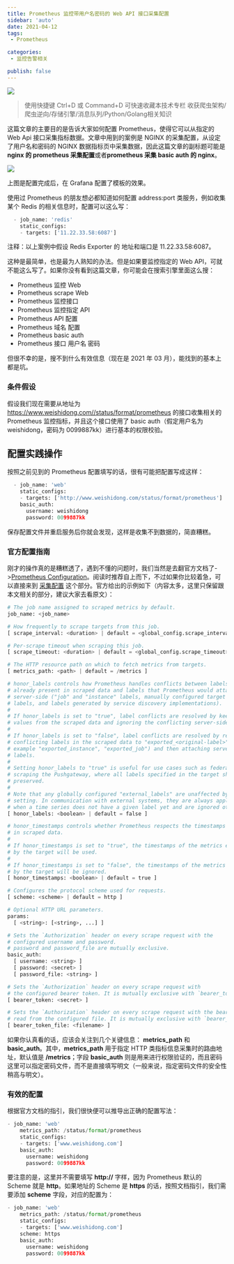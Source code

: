 ```yaml
---
title: Prometheus 监控带用户名密码的 Web API 接口采集配置
sidebar: 'auto'
date: 2021-04-12
tags:
 - Prometheus

categories:
 - 监控告警相关

publish: false
---
```


![](https://img.weishidong.com/20210314232628.png)

> 使用快捷键 Ctrl+D 或 Command+D 可快速收藏本技术专栏 收获爬虫架构/爬虫逆向/存储引擎/消息队列/Python/Golang相关知识

这篇文章的主要目的是告诉大家如何配置 Prometheus，使得它可以从指定的 Web Api 接口采集指标数据。文章中用到的案例是 NGINX 的采集配置，从设定了用户名和密码的 NGINX 数据指标页中采集数据，因此这篇文章的副标题可能是 **nginx 的 prometheus 采集配置**或者**prometheus 采集 basic auth 的 nginx**。

![](https://img.weishidong.com/20210314234520.png)

上图是配置完成后，在 Grafana 配置了模板的效果。

使用过 Prometheus 的朋友想必都知道如何配置 address:port 类服务，例如收集某个 Redis 的相关信息时，配置可以这么写：
```python
  - job_name: 'redis'
    static_configs:
    - targets: ['11.22.33.58:6087']
```
注释：以上案例中假设 Redis Exporter 的 地址和端口是 11.22.33.58:6087。

这种是最简单，也是最为人熟知的办法。但是如果要监控指定的 Web API，可就不能这么写了。如果你没有看到这篇文章，你可能会在搜索引擎里面这么搜：

- Prometheus 监控 Web 
- Prometheus scrape Web 
- Prometheus 监控接口
- Prometheus 监控指定 API
- Prometheus API 配置
- Prometheus 域名 配置
- Prometheus basic auth
- Prometheus 接口 用户名 密码

但很不幸的是，搜不到什么有效信息（现在是 2021 年 03 月），能找到的基本上都是坑。

### 条件假设

假设我们现在需要从地址为 https://www.weishidong.com//status/format/prometheus 的接口收集相关的 Prometheus 监控指标，并且这个接口使用了 basic auth（假定用户名为 weishidong，密码为 0099887kk）进行基本的权限校验。

## 配置实践操作

按照之前见到的 Prometheus 配置填写的话，很有可能把配置写成这样：
```python
  - job_name: 'web'
    static_configs:
    - targets: ['http://www.weishidong.com/status/format/prometheus']
    basic_auth:
      username: weishidong
      password: 0099887kk
```

保存配置文件并重启服务后你就会发现，这样是收集不到数据的，简直糟糕。


### 官方配置指南

刚才的操作真的是糟糕透了，遇到不懂的问题时，我们当然是去翻官方文档了->[Prometheus Configuration](https://prometheus.io/docs/prometheus/latest/configuration/configuration/)。阅读时推荐自上而下，不过如果你比较着急，可以直接来到  [采集配置](https://prometheus.io/docs/prometheus/latest/configuration/configuration/#scrape_config) 这个部分。官方给出的示例如下（内容太多，这里只保留跟本文相关的部分，建议大家去看原文）：
```python
# The job name assigned to scraped metrics by default.
job_name: <job_name>

# How frequently to scrape targets from this job.
[ scrape_interval: <duration> | default = <global_config.scrape_interval> ]

# Per-scrape timeout when scraping this job.
[ scrape_timeout: <duration> | default = <global_config.scrape_timeout> ]

# The HTTP resource path on which to fetch metrics from targets.
[ metrics_path: <path> | default = /metrics ]

# honor_labels controls how Prometheus handles conflicts between labels that are
# already present in scraped data and labels that Prometheus would attach
# server-side ("job" and "instance" labels, manually configured target
# labels, and labels generated by service discovery implementations).
#
# If honor_labels is set to "true", label conflicts are resolved by keeping label
# values from the scraped data and ignoring the conflicting server-side labels.
#
# If honor_labels is set to "false", label conflicts are resolved by renaming
# conflicting labels in the scraped data to "exported_<original-label>" (for
# example "exported_instance", "exported_job") and then attaching server-side
# labels.
#
# Setting honor_labels to "true" is useful for use cases such as federation and
# scraping the Pushgateway, where all labels specified in the target should be
# preserved.
#
# Note that any globally configured "external_labels" are unaffected by this
# setting. In communication with external systems, they are always applied only
# when a time series does not have a given label yet and are ignored otherwise.
[ honor_labels: <boolean> | default = false ]

# honor_timestamps controls whether Prometheus respects the timestamps present
# in scraped data.
#
# If honor_timestamps is set to "true", the timestamps of the metrics exposed
# by the target will be used.
#
# If honor_timestamps is set to "false", the timestamps of the metrics exposed
# by the target will be ignored.
[ honor_timestamps: <boolean> | default = true ]

# Configures the protocol scheme used for requests.
[ scheme: <scheme> | default = http ]

# Optional HTTP URL parameters.
params:
  [ <string>: [<string>, ...] ]

# Sets the `Authorization` header on every scrape request with the
# configured username and password.
# password and password_file are mutually exclusive.
basic_auth:
  [ username: <string> ]
  [ password: <secret> ]
  [ password_file: <string> ]

# Sets the `Authorization` header on every scrape request with
# the configured bearer token. It is mutually exclusive with `bearer_token_file`.
[ bearer_token: <secret> ]

# Sets the `Authorization` header on every scrape request with the bearer token
# read from the configured file. It is mutually exclusive with `bearer_token`.
[ bearer_token_file: <filename> ]
```
如果你认真看的话，应该会关注到几个关键信息： **metrics_path** 和 **basic_auth**。其中，**metrics_path** 用于指定 HTTP 类指标信息采集时的路由地址，默认值是 **/metrics**；字段 **basic_auth** 则是用来进行权限验证的，而且密码这里可以指定密码文件，而不是直接填写明文（一般来说，指定密码文件的安全性稍高与明文）。

### 有效的配置

根据官方文档的指引，我们很快便可以推导出正确的配置写法：
```python
- job_name: 'web'
    metrics_path: /status/format/prometheus
    static_configs:
    - targets: ['www.weishidong.com']
    basic_auth:
      username: weishidong
      password: 0099887kk
```

要注意的是，这里并不需要填写 **http://** 字样，因为 Prometheus 默认的 Scheme 就是 **http**。如果地址的 Scheme 是 **https** 的话，按照文档指引，我们需要添加 **scheme** 字段，对应的配置为：
```python
- job_name: 'web'
    metrics_path: /status/format/prometheus
    static_configs:
    - targets: ['www.weishidong.com']
    scheme: https
    basic_auth:
      username: weishidong
      password: 0099887kk
```

<Vssue :title="$title" />
